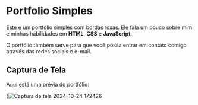 # Portfolio Simples

Este é um portfólio simples com bordas roxas. Ele fala um pouco sobre mim e minhas habilidades em **HTML**, **CSS** e **JavaScript**. 

O portfólio também serve para que você possa entrar em contato comigo através das redes sociais e e-mail.

## Captura de Tela

Aqui está uma prévia do portfólio:

(![Captura de tela 2024-10-24 172426](https://github.com/user-attachments/assets/6a263903-ab0a-4bfa-8ade-b4ed8cce7461)


